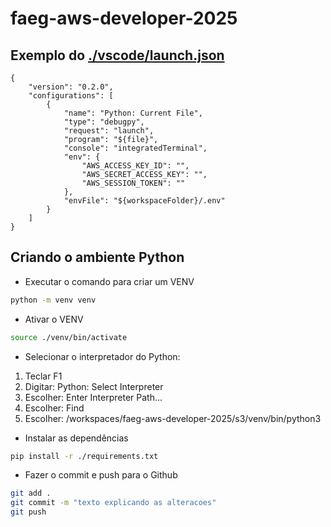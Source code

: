 # faeg-aws-developer-2025

## Exemplo do [./vscode/launch.json](./vscode/launch.json)

```
{
    "version": "0.2.0",
    "configurations": [
        {
            "name": "Python: Current File",
            "type": "debugpy",
            "request": "launch",
            "program": "${file}",
            "console": "integratedTerminal",
            "env": {
                "AWS_ACCESS_KEY_ID": "",
                "AWS_SECRET_ACCESS_KEY": "",
                "AWS_SESSION_TOKEN": ""
            },
            "envFile": "${workspaceFolder}/.env"
        }
    ]
}
```

## Criando o ambiente Python

- Executar o comando para criar um VENV

```bash
python -m venv venv
```

- Ativar o VENV

```bash
source ./venv/bin/activate
```

- Selecionar o interpretador do Python:

1) Teclar F1
2) Digitar: Python: Select Interpreter
3) Escolher: Enter Interpreter Path...
4) Escolher: Find
5) Escolher: /workspaces/faeg-aws-developer-2025/s3/venv/bin/python3

- Instalar as dependências

```bash
pip install -r ./requirements.txt
```

- Fazer o commit e push para o Github
```bash
git add .
git commit -m "texto explicando as alteracoes"
git push
```